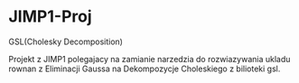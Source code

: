 # JIMP1-Proj
GSL(Cholesky Decomposition)

Projekt z JIMP1 polegajacy na zamianie narzedzia do rozwiazywania ukladu rownan z Eliminacji Gaussa
na Dekompozycje Choleskiego z bilioteki gsl.
